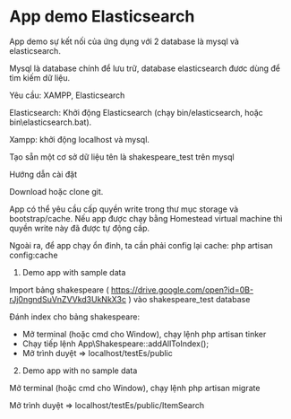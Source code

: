 # App demo Elasticsearch

App demo sự kết nối của ứng dụng với 2 database là mysql và elasticsearch.

Mysql là database chính để lưu trữ, database elasticsearch đươc dùng để tìm kiếm dữ liệu.

Yêu cầu: XAMPP, Elasticsearch

Elasticsearch: Khởi động Elasticsearch (chạy bin/elasticsearch, hoặc bin\elasticsearch.bat).

Xampp: khởi động localhost và mysql.

Tạo sẵn một cơ sở dữ liệu tên là shakespeare_test trên mysql

Hướng dẫn cài đặt

Download hoặc clone git.

App có thể yêu cầu cấp quyền write trong thư mục storage và bootstrap/cache. Nếu app được chạy bằng Homestead virtual machine thì quyền write này đã được tự động cấp.

Ngoài ra, để app chạy ổn đinh, ta cần phải config lại cache: php artisan config:cache


1. Demo app with sample data

  Import bảng shakespeare ( https://drive.google.com/open?id=0B-rJj0ngndSuVnZVVkd3UkNkX3c ) vào shakespeare_test database

  Đánh index cho bảng shakespeare:
  - Mở terminal (hoặc cmd cho Window), chạy lệnh php artisan tinker
  - Chạy tiếp lệnh App\Shakespeare::addAllToIndex();
  - Mở trình duyệt => localhost/testEs/public


2. Demo app with no sample data

  Mở terminal (hoặc cmd cho Window), chạy lệnh php artisan migrate

  Mở trình duyệt => localhost/testEs/public/ItemSearch

